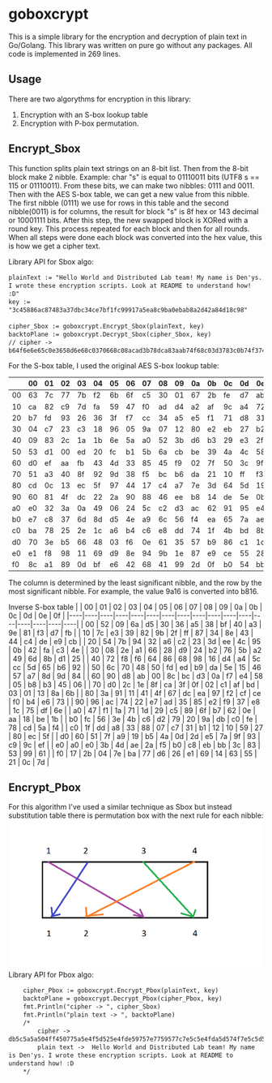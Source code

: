 # goboxcrypt

This is a simple library for the encryption and decryption of plain text in Go/Golang. This library was written on pure go without any packages. All code is implemented in 269 lines.

## Usage

There are two algorythms for encryption in this library:
1.  Encryption with an S-box lookup table
2. Encryption with P-box permutation.

## Encrypt_Sbox

This function splits plain text strings on an 8-bit list. Then from the 8-bit block make 2 nibble. Example: char "s" is equal to 01110011 bits (UTF8 s == 115 or 01110011). From these bits, we can make two nibbles: 0111 and 0011. Then with the AES S-box table, we can get a new value from this nibble. The first nibble (0111) we use for rows in this table and the second nibble(0011) is for columns, the result for block "s" is 8f hex or 143 decimal or 10001111 bits. After this step, the new swapped block is XORed with a round key. This process repeated for each block and then for all rounds. When all steps were done each block was converted into the hex value, this is how we get a cipher text.

Library API for Sbox algo:
```
plainText := "Hello World and Distributed Lab team! My name is Den'ys. I wrote these encryption scripts. Look at README to understand how! :D"
key := "3c45886ac87483a37dbc34ce7bf1fc99917a5ea8c9ba0ebab8a2d42a84d18c98"

cipher_Sbox := goboxcrypt.Encrypt_Sbox(plainText, key)
backtoPlane := goboxcrypt.Decrypt_Sbox(cipher_Sbox, key)
// cipher ->  b64f6e6e65c0e3658d6e68c0370668c08acad3b78dca83aab74f68c03d3783c0b74f374542c0ff21c00637454fc0cad3c08a4f069f21d36bc081c0fc8d65b74fc0b7804fd34fc04f061b8d2132b7ca6506c0d31b8dca32b7d36bc03d6565c4c037b7c0e2e4f78affe4c0b765c0aa06684f8dd3b7370668c08065fc42c07c8a
```
 

For the S-box table, I used the original AES S-box lookup table:

|                                                                                                                                                           |                                                                            00                                                                             |                                                                            01                                                                             |                                                                            02                                                                             |                                                                            03                                                                             |                                                                            04                                                                             |                                                                            05                                                                             |                                                                            06                                                                             |                                                                            07                                                                             |                                                                            08                                                                             |                                                                            09                                                                             |                                                                            0a                                                                             |                                                                            0b                                                                             |                                                                            0c                                                                             |                                                                            0d                                                                             |                                                                            0e                                                                             |                                                                            0f                                                                             |
|-----------------------------------------------------------------------------------------------------------------------------------------------------------|-----------------------------------------------------------------------------------------------------------------------------------------------------------|-----------------------------------------------------------------------------------------------------------------------------------------------------------|-----------------------------------------------------------------------------------------------------------------------------------------------------------|-----------------------------------------------------------------------------------------------------------------------------------------------------------|-----------------------------------------------------------------------------------------------------------------------------------------------------------|-----------------------------------------------------------------------------------------------------------------------------------------------------------|-----------------------------------------------------------------------------------------------------------------------------------------------------------|-----------------------------------------------------------------------------------------------------------------------------------------------------------|-----------------------------------------------------------------------------------------------------------------------------------------------------------|-----------------------------------------------------------------------------------------------------------------------------------------------------------|-----------------------------------------------------------------------------------------------------------------------------------------------------------|-----------------------------------------------------------------------------------------------------------------------------------------------------------|-----------------------------------------------------------------------------------------------------------------------------------------------------------|-----------------------------------------------------------------------------------------------------------------------------------------------------------|-----------------------------------------------------------------------------------------------------------------------------------------------------------|-----------------------------------------------------------------------------------------------------------------------------------------------------------|
|                                                                            00                                                                             |                                                                            63                                                                             |                                                                            7c                                                                             |                                                                            77                                                                             |                                                                            7b                                                                             |                                                                            f2                                                                             |                                                                            6b                                                                             |                                                                            6f                                                                             |                                                                            c5                                                                             |                                                                            30                                                                             |                                                                            01                                                                             |                                                                            67                                                                             |                                                                            2b                                                                             |                                                                            fe                                                                             |                                                                            d7                                                                             |                                                                            ab                                                                             |                                                                            76                                                                             |
|                                                                            10                                                                             |                                                                            ca                                                                             |                                                                            82                                                                             |                                                                            c9                                                                             |                                                                            7d                                                                             |                                                                            fa                                                                             |                                                                            59                                                                             |                                                                            47                                                                             |                                                                            f0                                                                             |                                                                            ad                                                                             |                                                                            d4                                                                             |                                                                            a2                                                                             |                                                                            af                                                                             |                                                                            9c                                                                             |                                                                            a4                                                                             |                                                                            72                                                                             |                                                                            c0                                                                             |
|                                                                            20                                                                             |                                                                            b7                                                                             |                                                                            fd                                                                             |                                                                            93                                                                             |                                                                            26                                                                             |                                                                            36                                                                             |                                                                            3f                                                                             |                                                                            f7                                                                             |                                                                            cc                                                                             |                                                                            34                                                                             |                                                                            a5                                                                             |                                                                            e5                                                                             |                                                                            f1                                                                             |                                                                            71                                                                             |                                                                            d8                                                                             |                                                                            31                                                                             |                                                                            15                                                                             |
|                                                                            30                                                                             |                                                                            04                                                                             |                                                                            c7                                                                             |                                                                            23                                                                             |                                                                            c3                                                                             |                                                                            18                                                                             |                                                                            96                                                                             |                                                                            05                                                                             |                                                                            9a                                                                             |                                                                            07                                                                             |                                                                            12                                                                             |                                                                            80                                                                             |                                                                            e2                                                                             |                                                                            eb                                                                             |                                                                            27                                                                             |                                                                            b2                                                                             |                                                                            75                                                                             |
|                                                                            40                                                                             |                                                                            09                                                                             |                                                                            83                                                                             |                                                                            2c                                                                             |                                                                            1a                                                                             |                                                                            1b                                                                             |                                                                            6e                                                                             |                                                                            5a                                                                             |                                                                            a0                                                                             |                                                                            52                                                                             |                                                                            3b                                                                             |                                                                            d6                                                                             |                                                                            b3                                                                             |                                                                            29                                                                             |                                                                            e3                                                                             |                                                                            2f                                                                             |                                                                            84                                                                             |
|                                                                            50                                                                             |                                                                            53                                                                             |                                                                            d1                                                                             |                                                                            00                                                                             |                                                                            ed                                                                             |                                                                            20                                                                             |                                                                            fc                                                                             |                                                                            b1                                                                             |                                                                            5b                                                                             |                                                                            6a                                                                             |                                                                            cb                                                                             |                                                                            be                                                                             |                                                                            39                                                                             |                                                                            4a                                                                             |                                                                            4c                                                                             |                                                                            58                                                                             |                                                                            cf                                                                             |
|                                                                            60                                                                             |                                                                            d0                                                                             |                                                                            ef                                                                             |                                                                            aa                                                                             |                                                                            fb                                                                             |                                                                            43                                                                             |                                                                            4d                                                                             |                                                                            33                                                                             |                                                                            85                                                                             |                                                                            45                                                                             |                                                                            f9                                                                             |                                                                            02                                                                             |                                                                            7f                                                                             |                                                                            50                                                                             |                                                                            3c                                                                             |                                                                            9f                                                                             |                                                                            a8                                                                             |
|                                                                            70                                                                             |                                                                            51                                                                             |                                                                            a3                                                                             |                                                                            40                                                                             |                                                                            8f                                                                             |                                                                            92                                                                             |                                                                            9d                                                                             |                                                                            38                                                                             |                                                                            f5                                                                             |                                                                            bc                                                                             |                                                                            b6                                                                             |                                                                            da                                                                             |                                                                            21                                                                             |                                                                            10                                                                             |                                                                            ff                                                                             |                                                                            f3                                                                             |                                                                            d2                                                                             |
|                                                                            80                                                                             |                                                                            cd                                                                             |                                                                            0c                                                                             |                                                                            13                                                                             |                                                                            ec                                                                             |                                                                            5f                                                                             |                                                                            97                                                                             |                                                                            44                                                                             |                                                                            17                                                                             |                                                                            c4                                                                             |                                                                            a7                                                                             |                                                                            7e                                                                             |                                                                            3d                                                                             |                                                                            64                                                                             |                                                                            5d                                                                             |                                                                            19                                                                             |                                                                            73                                                                             |
|                                                                            90                                                                             |                                                                            60                                                                             |                                                                            81                                                                             |                                                                            4f                                                                             |                                                                            dc                                                                             |                                                                            22                                                                             |                                                                            2a                                                                             |                                                                            90                                                                             |                                                                            88                                                                             |                                                                            46                                                                             |                                                                            ee                                                                             |                                                                            b8                                                                             |                                                                            14                                                                             |                                                                            de                                                                             |                                                                            5e                                                                             |                                                                            0b                                                                             |                                                                            db                                                                             |
|                                                                            a0                                                                             |                                                                            e0                                                                             |                                                                            32                                                                             |                                                                            3a                                                                             |                                                                            0a                                                                             |                                                                            49                                                                             |                                                                            06                                                                             |                                                                            24                                                                             |                                                                            5c                                                                             |                                                                            c2                                                                             |                                                                            d3                                                                             |                                                                            ac                                                                             |                                                                            62                                                                             |                                                                            91                                                                             |                                                                            95                                                                             |                                                                            e4                                                                             |                                                                            79                                                                             |
|                                                                            b0                                                                             |                                                                            e7                                                                             |                                                                            c8                                                                             |                                                                            37                                                                             |                                                                            6d                                                                             |                                                                            8d                                                                             |                                                                            d5                                                                             |                                                                            4e                                                                             |                                                                            a9                                                                             |                                                                            6c                                                                             |                                                                            56                                                                             |                                                                            f4                                                                             |                                                                            ea                                                                             |                                                                            65                                                                             |                                                                            7a                                                                             |                                                                            ae                                                                             |                                                                            08                                                                             |
|                                                                            c0                                                                             |                                                                            ba                                                                             |                                                                            78                                                                             |                                                                            25                                                                             |                                                                            2e                                                                             |                                                                            1c                                                                             |                                                                            a6                                                                             |                                                                            b4                                                                             |                                                                            c6                                                                             |                                                                            e8                                                                             |                                                                            dd                                                                             |                                                                            74                                                                             |                                                                            1f                                                                             |                                                                            4b                                                                             |                                                                            bd                                                                             |                                                                            8b                                                                             |                                                                            8a                                                                             |
|                                                                            d0                                                                             |                                                                            70                                                                             |                                                                            3e                                                                             |                                                                            b5                                                                             |                                                                            66                                                                             |                                                                            48                                                                             |                                                                            03                                                                             |                                                                            f6                                                                             |                                                                            0e                                                                             |                                                                            61                                                                             |                                                                            35                                                                             |                                                                            57                                                                             |                                                                            b9                                                                             |                                                                            86                                                                             |                                                                            c1                                                                             |                                                                            1d                                                                             |                                                                            9e                                                                             |
|                                                                            e0                                                                             |                                                                            e1                                                                             |                                                                            f8                                                                             |                                                                            98                                                                             |                                                                            11                                                                             |                                                                            69                                                                             |                                                                            d9                                                                             |                                                                            8e                                                                             |                                                                            94                                                                             |                                                                            9b                                                                             |                                                                            1e                                                                             |                                                                            87                                                                             |                                                                            e9                                                                             |                                                                            ce                                                                             |                                                                            55                                                                             |                                                                            28                                                                             |                                                                            df                                                                             |
|                                                                            f0                                                                             |                                                                            8c                                                                             |                                                                            a1                                                                             |                                                                            89                                                                             |                                                                            0d                                                                             |                                                                            bf                                                                             |                                                                            e6                                                                             |                                                                            42                                                                             |                                                                            68                                                                             |                                                                            41                                                                             |                                                                            99                                                                             |                                                                            2d                                                                             |                                                                            0f                                                                             |                                                                            b0                                                                             |                                                                            54                                                                             |                                                                            bb                                                                             |                                                                            16                                                                             |
 
The column is determined by the least significant nibble, and the row by the most significant nibble. For example, the value 9a16 is converted into b816.

Inverse S-box table
|    | 00 | 01 | 02 | 03 | 04 | 05 | 06 | 07 | 08 | 09 | 0a | 0b | 0c | 0d | 0e | 0f |
|----|----|----|----|----|----|----|----|----|----|----|----|----|----|----|----|----|
| 00 | 52 | 09 | 6a | d5 | 30 | 36 | a5 | 38 | bf | 40 | a3 | 9e | 81 | f3 | d7 | fb |
| 10 | 7c | e3 | 39 | 82 | 9b | 2f | ff | 87 | 34 | 8e | 43 | 44 | c4 | de | e9 | cb |
| 20 | 54 | 7b | 94 | 32 | a6 | c2 | 23 | 3d | ee | 4c | 95 | 0b | 42 | fa | c3 | 4e |
| 30 | 08 | 2e | a1 | 66 | 28 | d9 | 24 | b2 | 76 | 5b | a2 | 49 | 6d | 8b | d1 | 25 |
| 40 | 72 | f8 | f6 | 64 | 86 | 68 | 98 | 16 | d4 | a4 | 5c | cc | 5d | 65 | b6 | 92 |
| 50 | 6c | 70 | 48 | 50 | fd | ed | b9 | da | 5e | 15 | 46 | 57 | a7 | 8d | 9d | 84 |
| 60 | 90 | d8 | ab | 00 | 8c | bc | d3 | 0a | f7 | e4 | 58 | 05 | b8 | b3 | 45 | 06 |
| 70 | d0 | 2c | 1e | 8f | ca | 3f | 0f | 02 | c1 | af | bd | 03 | 01 | 13 | 8a | 6b |
| 80 | 3a | 91 | 11 | 41 | 4f | 67 | dc | ea | 97 | f2 | cf | ce | f0 | b4 | e6 | 73 |
| 90 | 96 | ac | 74 | 22 | e7 | ad | 35 | 85 | e2 | f9 | 37 | e8 | 1c | 75 | df | 6e |
| a0 | 47 | f1 | 1a | 71 | 1d | 29 | c5 | 89 | 6f | b7 | 62 | 0e | aa | 18 | be | 1b |
| b0 | fc | 56 | 3e | 4b | c6 | d2 | 79 | 20 | 9a | db | c0 | fe | 78 | cd | 5a | f4 |
| c0 | 1f | dd | a8 | 33 | 88 | 07 | c7 | 31 | b1 | 12 | 10 | 59 | 27 | 80 | ec | 5f |
| d0 | 60 | 51 | 7f | a9 | 19 | b5 | 4a | 0d | 2d | e5 | 7a | 9f | 93 | c9 | 9c | ef |
| e0 | a0 | e0 | 3b | 4d | ae | 2a | f5 | b0 | c8 | eb | bb | 3c | 83 | 53 | 99 | 61 |
| f0 | 17 | 2b | 04 | 7e | ba | 77 | d6 | 26 | e1 | 69 | 14 | 63 | 55 | 21 | 0c | 7d |

## Encrypt_Pbox

For this algorithm I've used a similar technique as Sbox but instead substitution table there is permutation box with the next rule for each nibble:
![my_pbox_implementation](./imgs/my_pbox_implementation.png)
Library API for Pbox algo:
```
	cipher_Pbox := goboxcrypt.Encrypt_Pbox(plainText, key)
	backtoPlane = goboxcrypt.Decrypt_Pbox(cipher_Pbox, key)
	fmt.Println("cipher -> ", cipher_Sbox)
	fmt.Println("plain text -> ", backtoPlane)
	/*
		cipher ->  db5c5a5a504ff450775a5e4f5d525e4fde59757e7759577c7e5c5e4fda5d574f7e5c5d584d4fd8794f525d585c4f59754fde5c52447975424fd94f7477507e5c4f7e5b5c755c4f5c525577797f7e5950524f755577597f7e75424fda5050514f5d7e4ff7dcddded8dc4f7e504f7c525e5c77757e5d525e4f5b50744d4f63de
		plain text ->  Hello World and Distributed Lab team! My name is Den'ys. I wrote these encryption scripts. Look at README to understand how! :D
	*/
```